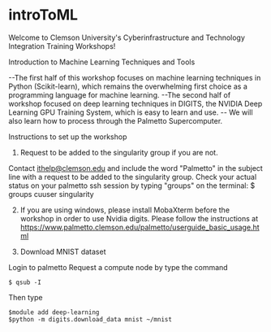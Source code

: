 # introToML
Welcome to Clemson University's Cyberinfrastructure and Technology Integration Training Workshops!

Introduction to Machine Learning Techniques and Tools 

--The first half of this workshop focuses on machine learning techniques in Python (Scikit-learn), which remains the overwhelming first choice as a programming language for machine learning. 
--The second half of workshop focused on deep learning techniques in DIGITS, the NVIDIA Deep Learning GPU Training System, which is easy to learn and use. 
-- We will also learn how to process through the Palmetto Supercomputer.

Instructions to set up the workshop
1. Request to be added to the singularity group if you are not.

Contact ithelp@clemson.edu and include the word "Palmetto" in the subject line with a request to be added to the singularity group.
Check your actual status on your palmetto ssh session by typing "groups" on the terminal:
    $ groups cuuser singularity

2. If you are using windows, please install MobaXterm before the workshop in order to use Nvidia digits. Please follow the instructions at https://www.palmetto.clemson.edu/palmetto/userguide_basic_usage.html

3. Download MNIST dataset

Login to palmetto
Request a compute node by type the command

```
$ qsub -I
```

Then type

```
$module add deep-learning
$python -m digits.download_data mnist ~/mnist
```
